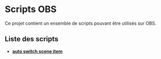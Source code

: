 # Scripts OBS

Ce projet contient un ensemble de scripts pouvant être utilisés sur OBS.

## Liste des scripts
- [**auto switch scene item**](./auto_switch_scene_item/README.md)